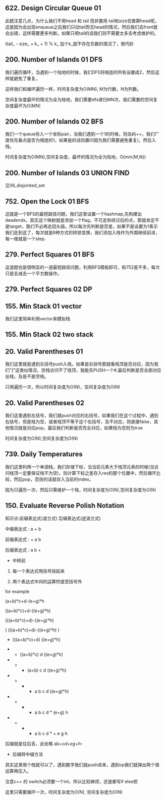 ## 622. Design Circular Queue 01

此题注意几点，为什么我们不用head 和 tail 而非要用 tail和size去推算head呢，这是因为会出现enqueue之后我们只动tail而无head的情况，然后我们去front就会出错，这样需要更多判断。如果只用tail的话我们则不需要太多去考虑维护的。

(tail_ - size_ + k_ + 1) % k_ 加个k_就不存在负数的情况了，很巧妙


## 200. Number of Islands 01 DFS

我们遍历循环，当遇到一个陆地的时候，我们DFS将相连的所有设置成2，然后这样就避免了重复。

这样我们和循环遍历一样，时间复杂度为O(MN), M为行数，N为列数。

空间复杂度最坏的情况为全为陆地，我们需要dfs递归MN次，我们需要的空间复杂度最坏为O(MN)

## 200. Number of Islands 02 BFS

我们一个queue存入一个坐标pair，当我们遇到一个1的时候，则岛屿++，我们广度优先看点是否为相连的1，如果是的话则置0(因为我们需要避免重复)，然后入栈。

时间复杂度为O(MN),空间复杂度，最坏的情况为全为陆地，O(min{M,N})

## 200. Number of Islands 03 UNION FIND

见06_disjointed_set

## 752. Open the Lock 01 BFS

这就是一个BFS的最短路径问题，我们这里设置一个hashmap,先构建出deadends，其实这个映射就是添加一个flag，不可走和经过后的点，那就肯定不是target，我们不必再走回头路，所以每次先判断是否是，如果不是设置为1表示我们走到这了，每次就是8种方式的转锁变换，我们添加入栈作为外围继续前进，每一维就是一个step.

## 279. Perfect Squares 01 BFS

这道题也是很明显的一道最短路径问题，利用BFS模板即可，和752差不多，每次只是去减去一个平方数操作。

## 279. Perfect Squares 02 DP

## 155. Min Stack 01 vector

我们这里简单利用vector来模拟栈

## 155. Min Stack 02 two stack


## 20. Valid Parentheses 01 

我们这里就是遇到左括号push入栈，如果是右括号那就看栈顶是否对应，因为我们"]"这类似情况，空栈访问不了栈顶，我能先PUSH一个#,最后判断是否全部对应出栈，及是不是空栈。

只用遍历一次，所以时间复杂度为O(N)，空间复杂度为O(N)

## 20. Valid Parentheses 02

我们这里遇到左括号，我们就push对应的右括号，如果我们在这个过程中，遇到右括号，但是栈为空，或者栈顶不等于这个右括号，及不对应，则直接false，其他情况就是对应pop。最后我们判断是否完全对应，如果栈为空则为true

时间复杂度为O(N),空间复杂度为O(N)

## 739. Daily Temperatures

我们这里利用一个单调栈，我们存储下标，当当前元素大于栈顶元素的时候(当访问栈顶一定要保证栈不为空)，则计算下标之差存入res的那个位置中，然后循环比较，然后pop，否则的话就存入当前的index。

因为只遍历一次，然后只需维护一个栈，时间复杂度为O(N),空间复杂度为O(N)

## 150. Evaluate Reverse Polish Notation 

知识点:前缀表达式(波兰式) 后缀表达式(逆波兰式)

中缀表达式 : a + b

前缀表达式 : + a b 

后缀表达式 : a b +

- 中转前

1. 每一个表达式用括号括起来

2. 两个表达式中间的运算符提至括号外

for example 

(a+b)*c+d-(e+g)*h

((a+b)*c)+d-((e+g)*h)

(((a+b)*c)+d)-((e+g)*h)

( (((a+b)*c)+d)-((e+g)*h) )

- (((a+b)*c)+d) ((e+g)*h) 

- + ((a+b)*c) d ((e+g)*h)

- + * (a+b) c d ((e+g)*h)

- + * + a b c d ((e+g)*h)

- + * + a b c d * (e+g) h

- + * + a b c d * + e g h

后缀就是往后丢，此处略 ab+c*d+eg+h*-

- 后缀转中缀方法

其实这里用个栈就可以了，遇到数字我们就push进来，遇到op我们就弹出两个值运算再压入。

注意c++ 的 switch必须要一个int，所以比较麻烦，还是都写if else把

这里只需要循环一次，时间复杂度为O(N), 空间复杂度为O(N)


